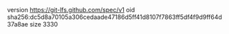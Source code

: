 version https://git-lfs.github.com/spec/v1
oid sha256:dc5d8a70105a306cedaade47186d5ff41d8107f7863ff5df4f9d9ff64d37a8ae
size 3330
